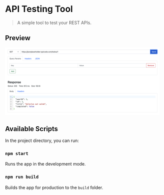 # API Testing Tool

> A simple tool to test your REST APIs. 

## Preview

<img src="./api-testing-tool.png" alt="API Testing Tool" />

## Available Scripts

In the project directory, you can run:

### `npm start`

Runs the app in the development mode.

### `npm run build`

Builds the app for production to the `build` folder.
